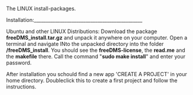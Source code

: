 The LINUX install-packages.

Installation:______________________________________________

Ubuntu and other LINUX Distributions:
Download the package __freeDMS_install.tar.gz__ and unpack it anywhere on your computer.
Open a terminal and navigate INto the unpacked directory into the folder __/freeDMS_install__.
You should see the __freeDMS-license__, the __read.me__ and the __makefile__ there.
Call the command "__sudo make install__" and enter your password.

After installation you schould find a new app 'CREATE A PROJECT' in your home directory.
Doubleclick this to create a first project and follow the instructions.

